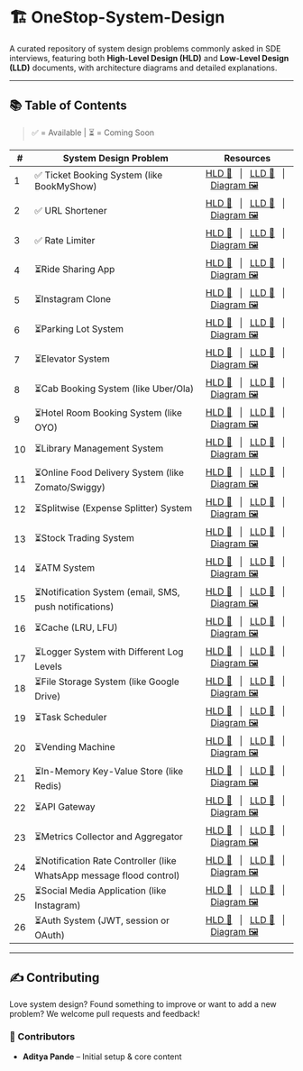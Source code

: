 # 🏗️ OneStop-System-Design

A curated repository of system design problems commonly asked in SDE interviews, featuring both **High-Level Design (HLD)** and **Low-Level Design (LLD)** documents, with architecture diagrams and detailed explanations.

---

## 📚 Table of Contents
> ✅ = Available | ⏳ = Coming Soon

| #  | System Design Problem           | Resources |
|----|----------------------------------|-----------|
| 1  | ✅ Ticket Booking System (like BookMyShow)            | [HLD 📘](./01_Ticket_Booking_System/HLD.md) &nbsp; &#124; &nbsp; [LLD 📙](./01_Ticket_Booking_System/LLD.md) &nbsp; &#124; &nbsp; [Diagram 🖼️](./01_Ticket_Booking_System/diagram.png) |
| 2  | ✅ URL Shortener                    | [HLD 📘](./02_URL_Shortener/HLD.md) &nbsp; &#124; &nbsp; [LLD 📙](./02_URL_Shortener/LLD.md) &nbsp; &#124; &nbsp; [Diagram 🖼️](./02_URL_Shortener/diagram.png) |
| 3  | ✅ Rate Limiter                     | [HLD 📘](./03_Rate_Limiter/HLD.md) &nbsp; &#124; &nbsp; [LLD 📙](./03_Rate_Limiter/LLD.md) &nbsp; &#124; &nbsp; [Diagram 🖼️](./03_Rate_Limiter/diagram.png) |
| 4  | ⏳Ride Sharing App                 | [HLD 📘](./04_Ride_Sharing_App/HLD.md) &nbsp; &#124; &nbsp; [LLD 📙](./04_Ride_Sharing_App/LLD.md) &nbsp; &#124; &nbsp; [Diagram 🖼️](./04_Ride_Sharing_App/diagram.png) |
| 5  | ⏳Instagram Clone                  | [HLD 📘](./05_Instagram_Clone/HLD.md) &nbsp; &#124; &nbsp; [LLD 📙](./05_Instagram_Clone/LLD.md) &nbsp; &#124; &nbsp; [Diagram 🖼️](./05_Instagram_Clone/diagram.png) |
| 6  | ⏳Parking Lot System               | [HLD 📘](./06_Parking_Lot_System/HLD.md) &nbsp; &#124; &nbsp; [LLD 📙](./06_Parking_Lot_System/LLD.md) &nbsp; &#124; &nbsp; [Diagram 🖼️](./06_Parking_Lot_System/diagram.png) |
| 7  | ⏳Elevator System                  | [HLD 📘](./07_Elevator_System/HLD.md) &nbsp; &#124; &nbsp; [LLD 📙](./07_Elevator_System/LLD.md) &nbsp; &#124; &nbsp; [Diagram 🖼️](./07_Elevator_System/diagram.png) |
| 8  | ⏳Cab Booking System (like Uber/Ola) | [HLD 📘](./08_Cab_Booking_System/HLD.md) &nbsp; &#124; &nbsp; [LLD 📙](./08_Cab_Booking_System/LLD.md) &nbsp; &#124; &nbsp; [Diagram 🖼️](./08_Cab_Booking_System/diagram.png) |
| 9  | ⏳Hotel Room Booking System (like OYO) | [HLD 📘](./09_Hotel_Room_Booking_System/HLD.md) &nbsp; &#124; &nbsp; [LLD 📙](./09_Hotel_Room_Booking_System/LLD.md) &nbsp; &#124; &nbsp; [Diagram 🖼️](./09_Hotel_Room_Booking_System/diagram.png) |
| 10 | ⏳Library Management System        | [HLD 📘](./10_Library_Management_System/HLD.md) &nbsp; &#124; &nbsp; [LLD 📙](./10_Library_Management_System/LLD.md) &nbsp; &#124; &nbsp; [Diagram 🖼️](./10_Library_Management_System/diagram.png) |
| 11 | ⏳Online Food Delivery System (like Zomato/Swiggy) | [HLD 📘](./11_Online_Food_Delivery_System/HLD.md) &nbsp; &#124; &nbsp; [LLD 📙](./11_Online_Food_Delivery_System/LLD.md) &nbsp; &#124; &nbsp; [Diagram 🖼️](./11_Online_Food_Delivery_System/diagram.png) |
| 12 | ⏳Splitwise (Expense Splitter) System | [HLD 📘](./12_Splitwise_System/HLD.md) &nbsp; &#124; &nbsp; [LLD 📙](./12_Splitwise_System/LLD.md) &nbsp; &#124; &nbsp; [Diagram 🖼️](./12_Splitwise_System/diagram.png) |
| 13 | ⏳Stock Trading System             | [HLD 📘](./13_Stock_Trading_System/HLD.md) &nbsp; &#124; &nbsp; [LLD 📙](./13_Stock_Trading_System/LLD.md) &nbsp; &#124; &nbsp; [Diagram 🖼️](./13_Stock_Trading_System/diagram.png) |
| 14 | ⏳ATM System                       | [HLD 📘](./14_ATM_System/HLD.md) &nbsp; &#124; &nbsp; [LLD 📙](./14_ATM_System/LLD.md) &nbsp; &#124; &nbsp; [Diagram 🖼️](./14_ATM_System/diagram.png) |
| 15 | ⏳Notification System (email, SMS, push notifications) | [HLD 📘](./15_Notification_System/HLD.md) &nbsp; &#124; &nbsp; [LLD 📙](./15_Notification_System/LLD.md) &nbsp; &#124; &nbsp; [Diagram 🖼️](./15_Notification_System/diagram.png) |
| 16 | ⏳Cache (LRU, LFU)                 | [HLD 📘](./16_Cache/HLD.md) &nbsp; &#124; &nbsp; [LLD 📙](./16_Cache/LLD.md) &nbsp; &#124; &nbsp; [Diagram 🖼️](./16_Cache/diagram.png) |
| 17 | ⏳Logger System with Different Log Levels | [HLD 📘](./17_Logger_System/HLD.md) &nbsp; &#124; &nbsp; [LLD 📙](./17_Logger_System/LLD.md) &nbsp; &#124; &nbsp; [Diagram 🖼️](./17_Logger_System/diagram.png) |
| 18 | ⏳File Storage System (like Google Drive) | [HLD 📘](./18_File_Storage_System/HLD.md) &nbsp; &#124; &nbsp; [LLD 📙](./18_File_Storage_System/LLD.md) &nbsp; &#124; &nbsp; [Diagram 🖼️](./18_File_Storage_System/diagram.png) |
| 19 | ⏳Task Scheduler                   | [HLD 📘](./19_Task_Scheduler/HLD.md) &nbsp; &#124; &nbsp; [LLD 📙](./19_Task_Scheduler/LLD.md) &nbsp; &#124; &nbsp; [Diagram 🖼️](./19_Task_Scheduler/diagram.png) |
| 20 | ⏳Vending Machine                  | [HLD 📘](./20_Vending_Machine/HLD.md) &nbsp; &#124; &nbsp; [LLD 📙](./20_Vending_Machine/LLD.md) &nbsp; &#124; &nbsp; [Diagram 🖼️](./20_Vending_Machine/diagram.png) |
| 21 | ⏳In-Memory Key-Value Store (like Redis) | [HLD 📘](./21_In_Memory_Key_Value_Store/HLD.md) &nbsp; &#124; &nbsp; [LLD 📙](./21_In_Memory_Key_Value_Store/LLD.md) &nbsp; &#124; &nbsp; [Diagram 🖼️](./21_In_Memory_Key_Value_Store/diagram.png) |
| 22 | ⏳API Gateway                      | [HLD 📘](./22_API_Gateway/HLD.md) &nbsp; &#124; &nbsp; [LLD 📙](./22_API_Gateway/LLD.md) &nbsp; &#124; &nbsp; [Diagram 🖼️](./22_API_Gateway/diagram.png) |
| 23 | ⏳Metrics Collector and Aggregator | [HLD 📘](./23_Metrics_Collector/HLD.md) &nbsp; &#124; &nbsp; [LLD 📙](./23_Metrics_Collector/LLD.md) &nbsp; &#124; &nbsp; [Diagram 🖼️](./23_Metrics_Collector/diagram.png) |
| 24 | ⏳Notification Rate Controller (like WhatsApp message flood control) | [HLD 📘](./24_Notification_Rate_Controller/HLD.md) &nbsp; &#124; &nbsp; [LLD 📙](./24_Notification_Rate_Controller/LLD.md) &nbsp; &#124; &nbsp; [Diagram 🖼️](./24_Notification_Rate_Controller/diagram.png) |
| 25 | ⏳Social Media Application (like Instagram) | [HLD 📘](./25_Social_Media_Application/HLD.md) &nbsp; &#124; &nbsp; [LLD 📙](./25_Social_Media_Application/LLD.md) &nbsp; &#124; &nbsp; [Diagram 🖼️](./25_Social_Media_Application/diagram.png) |
| 26 | ⏳Auth System (JWT, session or OAuth) | [HLD 📘](./26_Auth_System/HLD.md) &nbsp; &#124; &nbsp; [LLD 📙](./26_Auth_System/LLD.md) &nbsp; &#124; &nbsp; [Diagram 🖼️](./26_Auth_System/diagram.png) |

---

## ✍️ Contributing
Love system design? Found something to improve or want to add a new problem?
We welcome pull requests and feedback!

### 🙌 Contributors

- **Aditya Pande** – Initial setup & core content